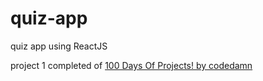 # quiz-app
 quiz app using ReactJS

 project 1 completed of [100 Days Of Projects! by codedamn](https://codedamn.com/100-days-of-projects)

